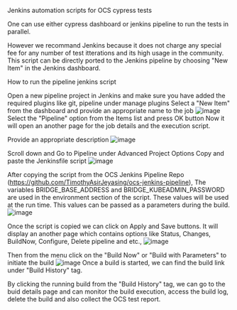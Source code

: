 Jenkins automation scripts for OCS cypress tests

One can use either cypress dashboard or
jenkins pipeline to run the tests in parallel.

However we recommand Jenkins because it does not charge any special fee for any number of test itterations and its high usage in the community.
This script can be directly ported to the Jenkins pipeline by choosing "New Item" in the Jenkins dashboard.

How to run the pipeline jenkins script

Open a new pipeline project in Jenkins and make sure you have added the required plugins like git, pipeline under manage plugins
Select a "New Item" from the dashboard and provide an appropriate name to the job
![image](https://user-images.githubusercontent.com/6670284/143385586-89586789-bdf8-4f86-8f2b-e928bd43f46f.png)
Select the "Pipeline" option from the Items list and press OK button
Now it will open an another page for the job details and the execution script.

Provide an appropriate description
![image](https://user-images.githubusercontent.com/6670284/143384049-fda4a39c-38b7-4ee8-b6e0-6b01a46ef25d.png)

Scroll down and Go to Pipeline under Advanced Project Options
Copy and paste the Jenkinsfile script
![image](https://user-images.githubusercontent.com/6670284/143385377-49ecd003-a214-4973-bffe-a2c8ff5e3fbf.png)

After copying the script from the OCS Jenkins Pipeline Repo (https://github.com/TimothyAsirJeyasing/ocs-jenkins-pipeline),
The variables BRIDGE_BASE_ADDRESS and BRIDGE_KUBEADMIN_PASSWORD are used in the environment section of the script.
These values will be used at the run time. This values can be passed as a parameters during the build.
![image](https://user-images.githubusercontent.com/6670284/143384445-e84b4cfb-60f3-4c47-a29d-b3afe97e36ab.png)

Once the script is copied we can click on Apply and Save buttons.
It will display an another page which contains options like Status, Changes, BuildNow, Configure, Delete pipeline and etc.,
![image](https://user-images.githubusercontent.com/6670284/143460228-9f98eac9-0fa8-40aa-b729-812db8e9d5b6.png)

Then from the menu click on the "Build Now" or "Build with Parameters" to initiate the build
![image](https://user-images.githubusercontent.com/6670284/143384673-6bc8c9da-4dad-452c-acf2-ba07e2d9f13b.png)
Once a build is started, we can find the build link under "Build History" tag.

By clicking the running build from the "Build History" tag, we can go to the buid details page
and can monitor the build execution, access the build log, delete the build and also collect the OCS test report.
